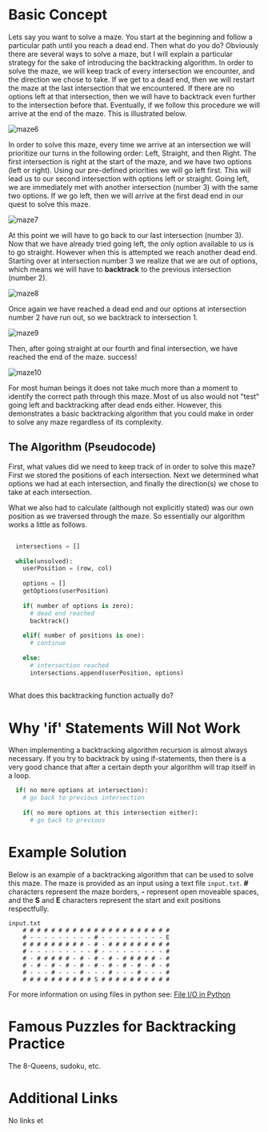 # Basic Concept

Lets say you want to solve a maze. You start at the beginning and follow a particular path until you reach a dead end. Then what do you do? Obviously there are several ways to solve a maze, but I will explain a particular strategy for the sake of introducing the backtracking algorithm. In order to solve the maze, we will keep track of every intersection we encounter, and the direction we chose to take. If we get to a dead end, then we will restart the maze at the last intersection that we encountered. If there are no options left at that intersection, then we will have to backtrack even further to the intersection before that. Eventually, if we follow this procedure we will arrive at the end of the maze. This is illustrated below.

![maze6](https://user-images.githubusercontent.com/33202952/124016802-04a20600-d9b4-11eb-9295-1f8cae5809db.png)

In order to solve this maze, every time we arrive at an intersection we will prioritize our turns in the following order: Left, Straight, and then Right. The first intersection is right at the start of the maze, and we have two options (left or right). Using our pre-defined priorities we will go left first. This will lead us to our second intersection with options left or straight. Going left, we are immediately met with another intersection (number 3) with the same two options. If we go left, then we will arrive at the first dead end in our quest to solve this maze.

![maze7](https://user-images.githubusercontent.com/33202952/124018123-8181af80-d9b5-11eb-8b47-d7656fca1119.png)

At this point we will have to go back to our last intersection (number 3). Now that we have already tried going left, the only option available to us is to go straight. However when this is attempted we reach another dead end. Starting over at intersection number 3 we realize that we are out of options, which means we will have to **backtrack** to the previous intersection (number 2).

![maze8](https://user-images.githubusercontent.com/33202952/124019184-b80bfa00-d9b6-11eb-814e-a46a07cb0b2f.png)

Once again we have reached a dead end and our options at intersection number 2 have run out, so we backtrack to intersection 1. 

![maze9](https://user-images.githubusercontent.com/33202952/124130628-fd7b0680-da4c-11eb-8dea-434a3e28db1d.png)

Then, after going straight at our fourth and final intersection, we have reached the end of the maze. success!

![maze10](https://user-images.githubusercontent.com/33202952/124131206-90b43c00-da4d-11eb-9c14-c90d3cd82e0b.png)

For most human beings it does not take much more than a moment to identify the correct path through this maze. Most of us also would not "test" going left and backtracking after dead ends either. However, this demonstrates a basic backtracking algorithm that you could make in order to solve any maze regardless of its complexity. 

## The Algorithm (Pseudocode)

First, what values did we need to keep track of in order to solve this maze? First we stored the positions of each intersection. Next we determined what options we had at each intersection, and finally the direction(s) we chose to take at each intersection.

What we also had to calculate (although not explicitly stated) was our own position as we traversed through the maze. So essentially our algorithm works a little as follows.

```python

  intersections = []
  
  while(unsolved):
    userPosition = (row, col)
    
    options = []
    getOptions(userPosition)
    
    if( number of options is zero):
      # dead end reached
      backtrack()
    
    elif( number of positions is one):
      # continue
      
    else:
      # intersection reached
      intersections.append(userPosition, options)
  
```

What does this backtracking function actually do? 

# Why 'if' Statements Will Not Work

When implementing a backtracking algorithm recursion is almost always necessary. If you try to backtrack by using if-statements, then there is a very good chance that after a certain depth your algorithm will trap itself in a loop. 

```python
  if( no more options at intersection):
    # go back to previous intersection
    
    if( no more options at this intersection either):
      # go back to previous
```

# Example Solution

Below is an example of a backtracking algorithm that can be used to solve this maze. The maze is provided as an input using a text file ```input.txt```. **#** characters represent the maze borders, **-** represent open moveable spaces, and the **S** and **E** characters represent the start and exit positions respectfully. 

```
input.txt
    # # # # # # # # # # # # # # # # # # # # #
    # - - - - - - - - - # - - - - - - - - - E
    # # # # # # # # # - # - # # # # # # # # #
    # - - - - - - - - - # - - - - - - - - - #
    # - # # # # # - # - # - # - # # # # # - #
    # - # - # - # - # - # - # - # - # - # - #
    # - - - # - - - # - - - # - - - # - - - #
    # # # # # # # # # # S # # # # # # # # # #
```

For more information on using files in python see: [File I/O in Python](http://google.com)

# Famous Puzzles for Backtracking Practice

The 8-Queens, sudoku, etc.

# Additional Links

No links et
